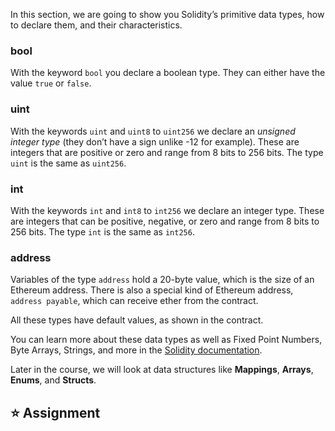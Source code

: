 In this section, we are going to show you Solidity’s primitive data types, how to declare them, and their characteristics.

### bool
With the keyword `bool` you declare a boolean type. They can either have the value `true` or `false`.

### uint
With the keywords `uint` and `uint8` to `uint256` we declare an *unsigned integer type* (they don’t have a sign unlike -12 for example). These are integers that are positive or zero and range from 8 bits to 256 bits. The type `uint` is the same as `uint256`.

### int
With the keywords `int` and `int8` to `int256` we declare an integer type. These are integers that can be positive, negative, or zero and range from 8 bits to 256 bits. The type `int` is the same as `int256`.

### address
Variables of the type `address` hold a 20-byte value, which is the size of an Ethereum address. There is also a special kind of Ethereum address, `address payable`, which can receive ether from the contract.

All these types have default values, as shown in the contract.

You can learn more about these data types as well as Fixed Point Numbers, Byte Arrays, Strings, and more in the <a href="https://docs.soliditylang.org/en/latest/types.html" target="_blank">Solidity documentation</a>.

Later in the course, we will look at data structures like **Mappings**, **Arrays**, **Enums**, and **Structs**.

## ⭐️ Assignment